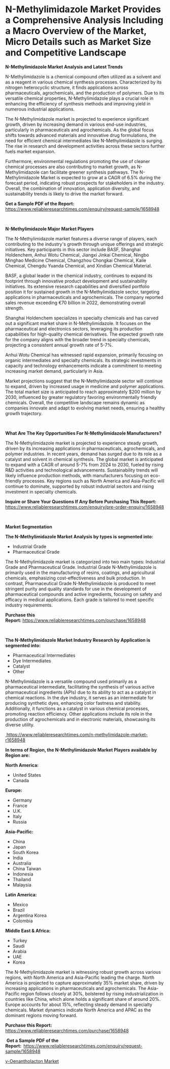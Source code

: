 <p><h1>N-Methylimidazole Market Provides a Comprehensive Analysis Including a Macro Overview of the Market, Micro Details such as Market Size and Competitive Landscape</h1></p><p><strong>N-Methylimidazole Market Analysis and Latest Trends</strong></p>
<p><p>N-Methylimidazole is a chemical compound often utilized as a solvent and as a reagent in various chemical synthesis processes. Characterized by its nitrogen heterocyclic structure, it finds applications across pharmaceuticals, agrochemicals, and the production of polymers. Due to its versatile chemical properties, N-Methylimidazole plays a crucial role in enhancing the efficiency of synthesis methods and improving yield in numerous industrial applications.</p><p>The N-Methylimidazole market is projected to experience significant growth, driven by increasing demand in various end-use industries, particularly in pharmaceuticals and agrochemicals. As the global focus shifts towards advanced materials and innovative drug formulations, the need for efficient chemical intermediates like N-Methylimidazole is surging. The rise in research and development activities across these sectors further fuels market expansion. </p><p>Furthermore, environmental regulations promoting the use of cleaner chemical processes are also contributing to market growth, as N-Methylimidazole can facilitate greener synthesis pathways. The N-Methylimidazole Market is expected to grow at a CAGR of 6.5% during the forecast period, indicating robust prospects for stakeholders in the industry. Overall, the combination of innovation, application diversity, and sustainability trends is likely to drive the market forward.</p></p>
<p><strong>Get a Sample PDF of the Report:&nbsp;</strong> <a href="https://www.reliableresearchtimes.com/enquiry/request-sample/1658948?utm_campaign=3031&utm_medium=2&utm_source=Github&utm_content=ia&utm_term=23032025&utm_id=n-methylimidazole">https://www.reliableresearchtimes.com/enquiry/request-sample/1658948</a></p>
<p>&nbsp;</p>
<p><strong>N-Methylimidazole Major Market Players</strong></p>
<p><p>The N-Methylimidazole market features a diverse range of players, each contributing to the industry's growth through unique offerings and strategic initiatives. Key participants in this sector include BASF, Shanghai Holdenchem, Anhui Wotu Chemical, Jiangxi Jinkai Chemical, Ningbo Minghao Medicine Chemical, Changzhou Chongkai Chemical, Kaile Chemical, Chengdu Yuanda Chemical, and Xindian Chemical Material.</p><p>BASF, a global leader in the chemical industry, continues to expand its footprint through innovative product development and sustainability initiatives. Its extensive research capabilities and diversified portfolio position it for sustained growth in the N-Methylimidazole sector, targeting applications in pharmaceuticals and agrochemicals. The company reported sales revenue exceeding €70 billion in 2022, demonstrating overall strength.</p><p>Shanghai Holdenchem specializes in specialty chemicals and has carved out a significant market share in N-Methylimidazole. It focuses on the pharmaceutical and electronics sectors, leveraging its production capabilities for high-quality chemical derivatives. The expected growth rate for the company aligns with the broader trend in specialty chemicals, projecting a consistent annual growth rate of 5-7%.</p><p>Anhui Wotu Chemical has witnessed rapid expansion, primarily focusing on organic intermediates and specialty chemicals. Its strategic investments in capacity and technology enhancements indicate a commitment to meeting increasing market demand, particularly in Asia.</p><p>Market projections suggest that the N-Methylimidazole sector will continue to expand, driven by increased usage in medicine and polymer applications. The total market size is anticipated to reach approximately $200 million by 2030, influenced by greater regulatory favoring environmentally friendly chemicals. Overall, the competitive landscape remains dynamic as companies innovate and adapt to evolving market needs, ensuring a healthy growth trajectory.</p></p>
<p>&nbsp;</p>
<p><strong>What Are The Key Opportunities For N-Methylimidazole Manufacturers?</strong></p>
<p><p>The N-Methylimidazole market is projected to experience steady growth, driven by its increasing applications in pharmaceuticals, agrochemicals, and polymer industries. In recent years, demand has surged due to its role as a catalyst and solvent in chemical synthesis. The global market is anticipated to expand with a CAGR of around 5-7% from 2024 to 2030, fueled by rising R&D activities and technological advancements. Sustainability trends will likely influence production methods, with manufacturers focusing on eco-friendly processes. Key regions such as North America and Asia-Pacific will continue to dominate, supported by robust industrial sectors and rising investment in specialty chemicals.</p></p>
<p><strong>Inquire or Share Your Questions If Any Before Purchasing This Report:</strong> <a href="https://www.reliableresearchtimes.com/enquiry/pre-order-enquiry/1658948?utm_campaign=3031&utm_medium=2&utm_source=Github&utm_content=ia&utm_term=23032025&utm_id=n-methylimidazole">https://www.reliableresearchtimes.com/enquiry/pre-order-enquiry/1658948</a></p>
<p>&nbsp;</p>
<p><strong>Market Segmentation</strong></p>
<p><strong>The N-Methylimidazole Market Analysis by types is segmented into:</strong></p>
<p><ul><li>Industrial Grade</li><li>Pharmaceutical Grade</li></ul></p>
<p><p>The N-Methylimidazole market is categorized into two main types: Industrial Grade and Pharmaceutical Grade. Industrial Grade N-Methylimidazole is primarily used in the manufacturing of resins, coatings, and agricultural chemicals, emphasizing cost-effectiveness and bulk production. In contrast, Pharmaceutical Grade N-Methylimidazole is produced to meet stringent purity and quality standards for use in the development of pharmaceutical compounds and active ingredients, focusing on safety and efficacy in medical applications. Each grade is tailored to meet specific industry requirements.</p></p>
<p><strong>Purchase this Report:&nbsp;</strong><a href="https://www.reliableresearchtimes.com/purchase/1658948?utm_campaign=3031&utm_medium=2&utm_source=Github&utm_content=ia&utm_term=23032025&utm_id=n-methylimidazole">https://www.reliableresearchtimes.com/purchase/1658948</a></p>
<p>&nbsp;</p>
<p><strong>The N-Methylimidazole Market Industry Research by Application is segmented into:</strong></p>
<p><ul><li>Pharmaceutical Intermediates</li><li>Dye Intermediates</li><li>Catalyst</li><li>Other</li></ul></p>
<p><p>N-Methylimidazole is a versatile compound used primarily as a pharmaceutical intermediate, facilitating the synthesis of various active pharmaceutical ingredients (APIs) due to its ability to act as a catalyst in chemical reactions. In the dye industry, it serves as an intermediate for producing synthetic dyes, enhancing color fastness and stability. Additionally, it functions as a catalyst in various chemical processes, promoting reaction efficiency. Other applications include its role in the production of agrochemicals and in electronic materials, showcasing its diverse utility.</p></p>
<p><a href="https://www.reliableresearchtimes.com/n-methylimidazole-market-r1658948?utm_campaign=3031&utm_medium=2&utm_source=Github&utm_content=ia&utm_term=23032025&utm_id=n-methylimidazole">&nbsp;https://www.reliableresearchtimes.com/n-methylimidazole-market-r1658948</a></p>
<p><strong>In terms of Region, the N-Methylimidazole Market Players available by Region are:</strong></p>
<p>
    <p> <strong> North America: </strong>
        <ul>
            <li>United States</li>
            <li>Canada</li>
        </ul>
        </p> 
    <p> <strong> Europe: </strong>
        <ul>
            <li>Germany</li>
            <li>France</li>
            <li>U.K.</li>
            <li>Italy</li>
            <li>Russia</li>
        </ul>
        </p> 
    <p> <strong> Asia-Pacific: </strong>
        <ul>
            <li>China</li>
            <li>Japan</li>
            <li>South Korea</li>
            <li>India</li>
            <li>Australia</li>
            <li>China Taiwan</li>
            <li>Indonesia</li>
            <li>Thailand</li>
            <li>Malaysia</li>
        </ul>
        </p> 
    <p> <strong> Latin America: </strong>
        <ul>
            <li>Mexico</li>
            <li>Brazil</li>
            <li>Argentina Korea</li>
            <li>Colombia</li>
        </ul>
        </p> 
    <p> <strong> Middle East & Africa: </strong>
        <ul>
            <li>Turkey</li>
            <li>Saudi</li>
            <li>Arabia</li>
            <li>UAE</li>
            <li>Korea</li>
        </ul>
    </p>
    </p>
<p><p>The N-Methylimidazole market is witnessing robust growth across various regions, with North America and Asia-Pacific leading the charge. North America is projected to capture approximately 35% market share, driven by increasing applications in pharmaceuticals and agrochemicals. The Asia-Pacific region follows closely at 30%, bolstered by rising industrialization in countries like China, which alone holds a significant share of around 20%. Europe accounts for about 15%, reflecting steady demand in specialty chemicals. Market dynamics indicate North America and APAC as the dominant regions moving forward.</p></p>
<p><strong>Purchase this Report: </strong><a href="https://www.reliableresearchtimes.com/purchase/1658948?utm_campaign=3031&utm_medium=2&utm_source=Github&utm_content=ia&utm_term=23032025&utm_id=n-methylimidazole">https://www.reliableresearchtimes.com/purchase/1658948</a></p>
<p>&nbsp;<strong>Get a Sample PDF of the Report:&nbsp;&nbsp;</strong><a href="https://www.reliableresearchtimes.com/enquiry/request-sample/1658948?utm_campaign=3031&utm_medium=2&utm_source=Github&utm_content=ia&utm_term=23032025&utm_id=n-methylimidazole">https://www.reliableresearchtimes.com/enquiry/request-sample/1658948</a></p>
<p><strong></strong></p>
<p><p><a href="https://github.com/lynlynyusay/Market-Research-Report-List-1/blob/main/g-oenantholacton-market.md?utm_campaign=3031&utm_medium=2&utm_source=Github&utm_content=ia&utm_term=23032025&utm_id=n-methylimidazole">γ-Oenantholacton Market</a></p></p>